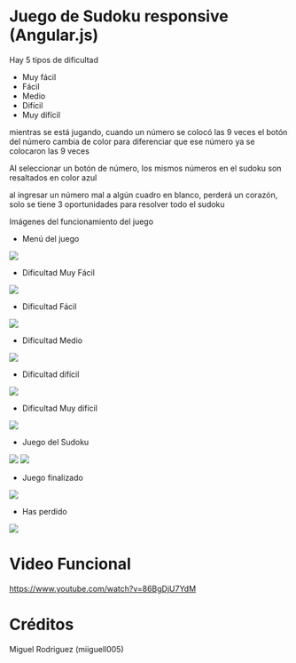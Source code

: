 # Juego de Sudoku responsive (Angular.js)

Hay 5 tipos de dificultad
* Muy fácil
* Fácil
* Medio
* Difícil
* Muy difícil

mientras se está jugando, cuando un número se colocó las 9 veces el botón del número cambia de color para diferenciar que ese número ya se colocaron las 9 veces

Al seleccionar un botón de número, los mismos números en el sudoku son resaltados en color azul

al ingresar un número mal a algún cuadro en blanco, perderá un corazón, solo se tiene 3 oportunidades para resolver todo el sudoku

Imágenes del funcionamiento del juego

* Menú del juego

<img src="http://glifosato.sisredcolombia.com/wp-content/uploads/2020/04/SudokuMen%C3%BA.png" min-width="200px" min-height="200px">

* Dificultad Muy Fácil

<img src="http://glifosato.sisredcolombia.com/wp-content/uploads/2020/04/SudokuMuyFac%C3%ADl.png" min-width="200px" min-height="200px">

* Dificultad Fácil

<img src="http://glifosato.sisredcolombia.com/wp-content/uploads/2020/04/SudokuFac%C3%ADl.png" min-width="200px" min-height="200px">

* Dificultad Medio

<img src="http://glifosato.sisredcolombia.com/wp-content/uploads/2020/04/SudokuMedio.png" min-width="200px" min-height="200px">

* Dificultad difícil

<img src="http://glifosato.sisredcolombia.com/wp-content/uploads/2020/04/SudokuDif%C3%ADcil.png" min-width="200px" min-height="200px">

* Dificultad Muy difícil

<img src="http://glifosato.sisredcolombia.com/wp-content/uploads/2020/04/SudokuMuyDif%C3%ADcil.png" min-width="200px" min-height="200px">

* Juego del Sudoku

<img src="http://glifosato.sisredcolombia.com/wp-content/uploads/2020/04/SudokuJuego1.png" min-width="200px" min-height="200px">

<img src="http://glifosato.sisredcolombia.com/wp-content/uploads/2020/04/SudokuJuego2.png" min-width="200px" min-height="200px">

* Juego finalizado

<img src="http://glifosato.sisredcolombia.com/wp-content/uploads/2020/04/SudokuFinJuego.png" min-width="200px" min-height="200px">

* Has perdido

<img src="http://glifosato.sisredcolombia.com/wp-content/uploads/2020/04/SudokuPerder.png" min-width="200px" min-height="200px">

# Video Funcional

https://www.youtube.com/watch?v=86BgDjU7YdM

# Créditos

Miguel Rodriguez (miiguell005)
